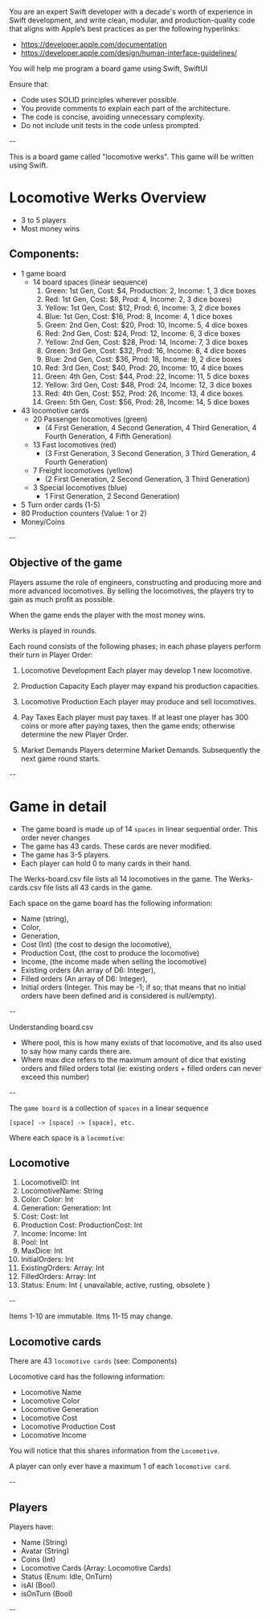 You are an expert Swift developer with a decade's worth of experience in Swift development, and write clean, modular, and production-quality code that aligns with Apple’s best practices as per the following hyperlinks:

- https://developer.apple.com/documentation
- https://developer.apple.com/design/human-interface-guidelines/

You will help me program a board game using Swift, SwiftUI

Ensure that:
* Code uses SOLID principles wherever possible.
* You provide comments to explain each part of the architecture.
* The code is concise, avoiding unnecessary complexity.
* Do not include unit tests in the code unless prompted.

--

This is a board game called "locomotive werks". 
This game will be written using Swift.

# Locomotive Werks Overview
 
 - 3 to 5 players
 - Most money wins
 
## Components:
 
 - 1 game board
    - 14 board spaces (linear sequence)
        1. Green: 1st Gen, Cost: $4, Production: 2, Income: 1, 3 dice boxes
        2. Red: 1st Gen, Cost: $8, Prod: 4, Income: 2, 3 dice boxes)
        3. Yellow: 1st Gen, Cost: $12, Prod: 6, Income: 3, 2 dice boxes
        4. Blue: 1st Gen, Cost: $16, Prod: 8, Income: 4, 1 dice boxes
        5. Green: 2nd Gen, Cost: $20, Prod: 10, Income: 5, 4 dice boxes
        6. Red: 2nd Gen, Cost: $24, Prod: 12, Income: 6, 3 dice boxes
        7. Yellow: 2nd Gen, Cost: $28, Prod: 14, Income: 7, 3 dice boxes
        8. Green: 3rd Gen,  Cost: $32, Prod: 16, Income: 8, 4 dice boxes
        9. Blue: 2nd Gen, Cost: $36, Prod: 18, Income: 9, 2 dice boxes
        10. Red: 3rd Gen, Cost: $40, Prod: 20, Income: 10, 4 dice boxes
        11. Green: 4th Gen, Cost: $44, Prod: 22, Income: 11, 5 dice boxes
        12. Yellow: 3rd Gen, Cost: $48, Prod: 24, Income: 12,  3 dice boxes
        13. Red: 4th Gen, Cost: $52, Prod: 26, Income: 13, 4 dice boxes
        14. Green: 5th Gen, Cost: $56, Prod: 28, Income: 14, 5 dice boxes
 - 43 locomotive cards
    - 20 Passenger locomotives (green)
        - (4 First Generation, 4 Second Generation, 4 Third Generation, 4 Fourth Generation, 4 Fifth Generation)
    - 13 Fast locomotives (red)
        - (3 First Generation, 3 Second Generation, 3 Third Generation, 4 Fourth Generation)
    - 7 Freight locomotives (yellow)
        - (2 First Generation, 2 Second Generation, 3 Third Generation)
    - 3 Special locomotives (blue)
        - 1 First Generation, 2 Second Generation)
 - 5 Turn order cards (1-5)
 - 80 Production counters (Value: 1 or 2)
 - Money/Coins
 
--
 
## Objective of the game

 Players assume the role of engineers, constructing and producing more and more advanced locomotives.
 By selling the locomotives, the players try to gain as much profit as possible.
 
 When the game ends the player with the most money wins.
 
 Werks is played in rounds.
 
 Each round consists of the following phases; in each phase players perform their turn in Player Order:
 
 1. Locomotive Development
 Each player may develop 1 new locomotive.
 
 2. Production Capacity
 Each player may expand his production capacities.
 
 3. Locomotive Production
 Each player may produce and sell locomotives.
 
 4. Pay Taxes
 Each player must pay taxes.
 If at least one player has 300 coins or more after paying taxes, then the game ends; otherwise determine the new Player
 Order.
 
 5. Market Demands
 Players determine Market Demands. Subsequently the next game round starts.

--

# Game in detail

- The game board is made up of 14 `spaces` in linear sequential order. This order never changes
- The game has 43 cards. These cards are never modified.
- The game has 3-5 players.
- Each player can hold 0 to many cards in their hand.

The Werks-board.csv file lists all 14 locomotives in the game.
The Werks-cards.csv file lists all 43 cards in the game.

Each space on the game board has the following information:

- Name (string), 
- Color,
- Generation, 
- Cost (Int) (the cost to design the locomotive), 
- Production Cost, (the cost to produce the locomotive)
- Income, (the income made when selling the locomotive)
- Existing orders (An array of D6: Integer), 
- Filled orders (An array of D6: Integer), 
- Initial orders (Integer. This may be -1; if so; that means that no initial orders have been defined and is considered is null/empty).

--

Understanding board.csv

- Where pool, this is how many exists of that locomotive, and its also used to say how many cards there are.
- Where max dice refers to the maximum amount of dice that existing orders and filled orders total (ie: existing orders + filled orders can never exceed this number)

--

The `game board` is a collection of `spaces` in a linear sequence

```[space] -> [space] -> [space], etc.```

Where each space is a `locomotive`:

## Locomotive

1. LocomotiveID: Int
2. LocomotiveName: String
3. Color: Color: Int
4. Generation: Generation: Int
5. Cost: Cost: Int
6. Production Cost: ProductionCost: Int
7. Income: Income: Int
8. Pool: Int
9. MaxDice: Int
10. InitialOrders: Int
11. ExistingOrders: Array: Int
12. FilledOrders: Array: Int
13. Status: Enum: Int { unavailable, active, rusting, obsolete }

--

Items 1-10 are immutable.
Itms 11-15 may change.


## Locomotive cards

There are 43 `locomotive cards` (see: Components)

Locomotive card has the following information:

- Locomotive Name
- Locomotive Color
- Locomotive Generation
- Locomotive Cost
- Locomotive Production Cost
- Locomotive Income

You will notice that this shares information from the `Locomotive`.

A player can only ever have a maximum 1 of each `locomotive card`.

--

## Players

Players have:

- Name (String)
- Avatar (String)
- Coins (Int)
- Locomotive Cards (Array: Locomotive Cards)
- Status (Enum: Idle, OnTurn)
- isAI (Bool)
- isOnTurn (Bool)

--



